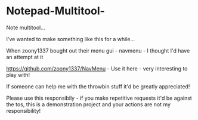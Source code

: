 # Notepad-Multitool-

Note multitool...

I've wanted to make something like this for a while...

When zoony1337 bought out their menu gui - navmenu - I thought I'd have an attempt at it

https://github.com/zoony1337/NavMenu - Use it here - very interesting to play with!


If someone can help me with the throwbin stuff it'd be greatly appreciated!

Please use this responsibily - if you make repetitive requests it'd be against the tos, this is a demonstration project and your actions are not my responsibility!

